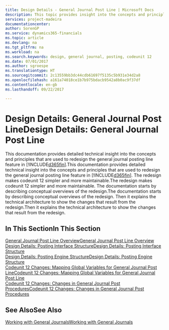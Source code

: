 ```yaml
---
title: Design Details - General Journal Post Line | Microsoft Docs
description: This topic provides insight into the concepts and principles that are used to redesign the general journal posting line feature in [!INCLUDE[d365fin](includes/d365fin_md.md)].
services: project-madeira
documentationcenter: 
author: SorenGP
ms.service: dynamics365-financials
ms.topic: article
ms.devlang: na
ms.tgt_pltfrm: na
ms.workload: na
ms.search.keywords: design, general journal, posting, codeunit 12
ms.date: 07/01/2017
ms.author: sgroespe
ms.translationtype: HT
ms.sourcegitcommit: 2c13559bb3dc44cdb61697f5135c5b931e34d2a8
ms.openlocfilehash: a161a74018ce1b7b975bdacb9542a8b0ac9f37df
ms.contentlocale: en-gb
ms.lasthandoff: 09/22/2017

---
```

# <a name="design-details-general-journal-post-line"></a><span data-ttu-id="e3841-103">Design Details: General Journal Post Line</span><span class="sxs-lookup"><span data-stu-id="e3841-103">Design Details: General Journal Post Line</span></span>
<span data-ttu-id="e3841-104">This documentation provides detailed technical insight into the concepts and principles that are used to redesign the general journal posting line feature in [!INCLUDE[d365fin](includes/d365fin_md.md)].</span><span class="sxs-lookup"><span data-stu-id="e3841-104">This documentation provides detailed technical insight into the concepts and principles that are used to redesign the general journal posting line feature in [!INCLUDE[d365fin](includes/d365fin_md.md)].</span></span> <span data-ttu-id="e3841-105">The redesign makes codeunit 12 simpler and more maintainable.</span><span class="sxs-lookup"><span data-stu-id="e3841-105">The redesign makes codeunit 12 simpler and more maintainable.</span></span> <span data-ttu-id="e3841-106">The documentation starts by describing conceptual overviews of the redesign.</span><span class="sxs-lookup"><span data-stu-id="e3841-106">The documentation starts by describing conceptual overviews of the redesign.</span></span> <span data-ttu-id="e3841-107">Then it explains the technical architecture to show the changes that result from the redesign.</span><span class="sxs-lookup"><span data-stu-id="e3841-107">Then it explains the technical architecture to show the changes that result from the redesign.</span></span>  

## <a name="in-this-section"></a><span data-ttu-id="e3841-108">In This Section</span><span class="sxs-lookup"><span data-stu-id="e3841-108">In This Section</span></span>  
[<span data-ttu-id="e3841-109">General Journal Post Line Overview</span><span class="sxs-lookup"><span data-stu-id="e3841-109">General Journal Post Line Overview</span></span>](design-details-general-journal-post-line-overview.md)  
[<span data-ttu-id="e3841-110">Design Details: Posting Interface Structure</span><span class="sxs-lookup"><span data-stu-id="e3841-110">Design Details: Posting Interface Structure</span></span>](design-details-posting-interface-structure.md)  
[<span data-ttu-id="e3841-111">Design Details: Posting Engine Structure</span><span class="sxs-lookup"><span data-stu-id="e3841-111">Design Details: Posting Engine Structure</span></span>](design-details-posting-engine-structure.md)  
[<span data-ttu-id="e3841-112">Codeunit 12 Changes: Mapping Global Variables for General Journal Post Line</span><span class="sxs-lookup"><span data-stu-id="e3841-112">Codeunit 12 Changes: Mapping Global Variables for General Journal Post Line</span></span>](design-details-codeunit-12-changes-mapping-global-variables-for-general-journal-post-line.md)  
[<span data-ttu-id="e3841-113">Codeunit 12 Changes: Changes in General Journal Post Procedures</span><span class="sxs-lookup"><span data-stu-id="e3841-113">Codeunit 12 Changes: Changes in General Journal Post Procedures</span></span>](design-details-codeunit-12-changes-changes-in-general-journal-post-procedures.md)  

## <a name="see-also"></a><span data-ttu-id="e3841-114">See Also</span><span class="sxs-lookup"><span data-stu-id="e3841-114">See Also</span></span>  
[<span data-ttu-id="e3841-115">Working with General Journals</span><span class="sxs-lookup"><span data-stu-id="e3841-115">Working with General Journals</span></span>](ui-work-general-journals.md)

